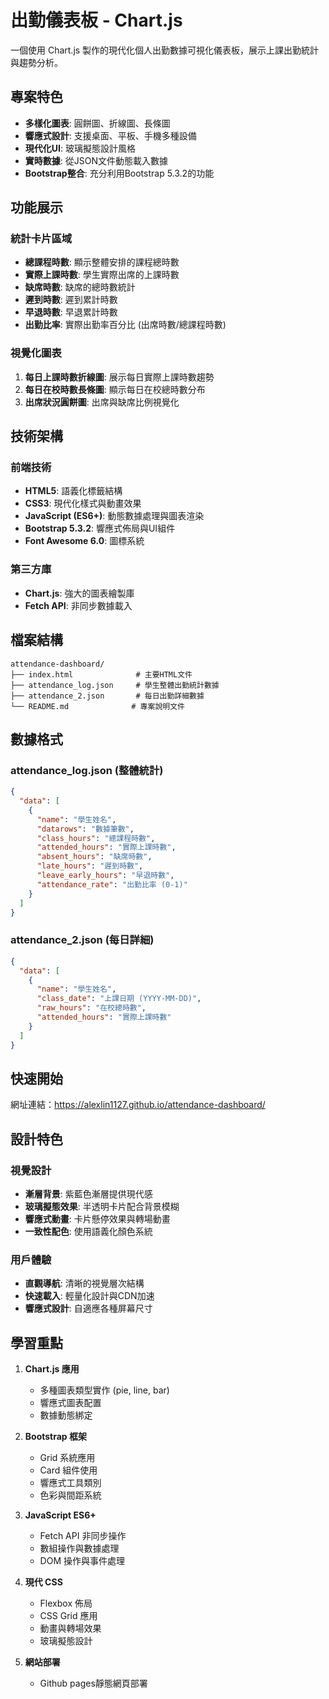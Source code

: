 # 出勤儀表板 - Chart.js 

一個使用 Chart.js 製作的現代化個人出勤數據可視化儀表板，展示上課出勤統計與趨勢分析。

## 專案特色

- **多樣化圖表**: 圓餅圖、折線圖、長條圖
- **響應式設計**: 支援桌面、平板、手機多種設備
- **現代化UI**: 玻璃擬態設計風格
- **實時數據**: 從JSON文件動態載入數據
- **Bootstrap整合**: 充分利用Bootstrap 5.3.2的功能

## 功能展示

### 統計卡片區域
- **總課程時數**: 顯示整體安排的課程總時數
- **實際上課時數**: 學生實際出席的上課時數
- **缺席時數**: 缺席的總時數統計
- **遲到時數**: 遲到累計時數
- **早退時數**: 早退累計時數
- **出勤比率**: 實際出勤率百分比 (出席時數/總課程時數)

### 視覺化圖表
1. **每日上課時數折線圖**: 展示每日實際上課時數趨勢
2. **每日在校時數長條圖**: 顯示每日在校總時數分布
3. **出席狀況圓餅圖**: 出席與缺席比例視覺化

## 技術架構

### 前端技術
- **HTML5**: 語義化標籤結構
- **CSS3**: 現代化樣式與動畫效果
- **JavaScript (ES6+)**: 動態數據處理與圖表渲染
- **Bootstrap 5.3.2**: 響應式佈局與UI組件
- **Font Awesome 6.0**: 圖標系統

### 第三方庫
- **Chart.js**: 強大的圖表繪製庫
- **Fetch API**: 非同步數據載入

## 檔案結構

```
attendance-dashboard/
├── index.html              # 主要HTML文件
├── attendance_log.json     # 學生整體出勤統計數據
├── attendance_2.json       # 每日出勤詳細數據
└── README.md              # 專案說明文件
```

## 數據格式

### attendance_log.json (整體統計)
```json
{
  "data": [
    {
      "name": "學生姓名",
      "datarows": "數據筆數",
      "class_hours": "總課程時數",
      "attended_hours": "實際上課時數",
      "absent_hours": "缺席時數",
      "late_hours": "遲到時數",
      "leave_early_hours": "早退時數",
      "attendance_rate": "出勤比率 (0-1)"
    }
  ]
}
```

### attendance_2.json (每日詳細)
```json
{
  "data": [
    {
      "name": "學生姓名",
      "class_date": "上課日期 (YYYY-MM-DD)",
      "raw_hours": "在校總時數",
      "attended_hours": "實際上課時數"
    }
  ]
}
```

## 快速開始

網址連結：https://alexlin1127.github.io/attendance-dashboard/

## 設計特色

### 視覺設計
- **漸層背景**: 紫藍色漸層提供現代感
- **玻璃擬態效果**: 半透明卡片配合背景模糊
- **響應式動畫**: 卡片懸停效果與轉場動畫
- **一致性配色**: 使用語義化顏色系統

### 用戶體驗
- **直觀導航**: 清晰的視覺層次結構
- **快速載入**: 輕量化設計與CDN加速
- **響應式設計**: 自適應各種屏幕尺寸


## 學習重點
1. **Chart.js 應用**
   - 多種圖表類型實作 (pie, line, bar)
   - 響應式圖表配置
   - 數據動態綁定

2. **Bootstrap 框架**
   - Grid 系統應用
   - Card 組件使用
   - 響應式工具類別
   - 色彩與間距系統

3. **JavaScript ES6+**
   - Fetch API 非同步操作
   - 數組操作與數據處理
   - DOM 操作與事件處理

4. **現代 CSS**
   - Flexbox 佈局
   - CSS Grid 應用
   - 動畫與轉場效果
   - 玻璃擬態設計

5. **網站部署**
   - Github pages靜態網頁部署
